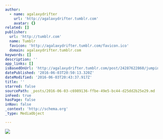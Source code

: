 ```yaml
---
author:
  - name: agalaxydrifter
    url: 'http://agalaxydrifter.tumblr.com'
    avatar: {}
related: []
publisher:
  url: 'http://tumblr.com'
  name: Tumblr
  favicon: 'http://agalaxydrifter.tumblr.com/favicon.ico'
  domain: agalaxydrifter.tumblr.com
keywords: []
description: ''
app_links: []
isBasedOnUrl: 'http://agalaxydrifter.tumblr.com/post/24287622860/jumping-kick-fail-karma'
datePublished: '2016-06-03T20:50:13.320Z'
dateModified: '2016-06-03T20:43:37.917Z'
title: ''
starred: false
sourcePath: _posts/2016-06-03-c6989136-ffbe-49e5-bc44-d25dd2b25e29.md
inFeed: true
hasPage: false
inNav: false
_context: 'http://schema.org'
_type: MediaObject

---
```

<article style=""><img src="http://66.media.tumblr.com/tumblr_m4x9pmseZM1qdlh1io1_250.gif" /></article>